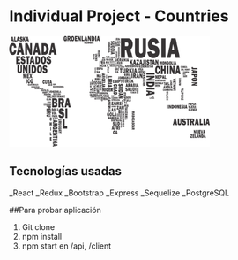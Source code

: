 

# Individual Project - Countries

<p align="left">
  <img height="200" src="./countries.png" />
</p>

## Tecnologías usadas
_React
_Redux
_Bootstrap
_Express
_Sequelize
_PostgreSQL

##Para probar aplicación
1. Git clone
2. npm install
3. npm start en /api, /client
